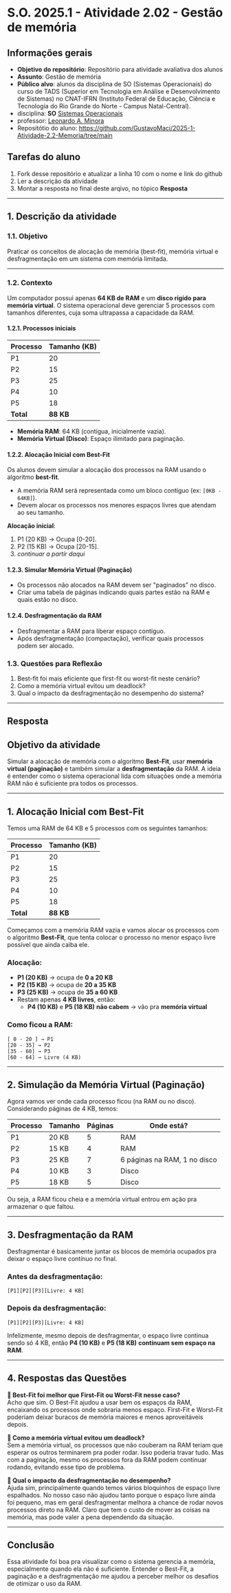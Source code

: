 # S.O. 2025.1 - Atividade 2.02 - Gestão de memória

## Informações gerais

- **Objetivo do repositório**: Repositório para atividade avaliativa dos alunos
- **Assunto**: Gestão de memória
- **Público alvo**: alunos da disciplina de SO (Sistemas Operacionais) do curso de TADS (Superior em Tecnologia em Análise e Desenvolvimento de Sistemas) no CNAT-IFRN (Instituto Federal de Educação, Ciência e Tecnologia do Rio Grande do Norte - Campus Natal-Central).
- disciplina: **SO** [Sistemas Operacionais](https://github.com/sistemas-operacionais/)
- professor: [Leonardo A. Minora](https://github.com/leonardo-minora)
- Repositótio do aluno: https://github.com/GustavoMaci/2025-1-Atividade-2.2-Memoria/tree/main

## Tarefas do aluno
1. Fork desse repositório e atualizar a linha 10 com o nome e link do github
2. Ler a descrição da atividade
3. Montar a resposta no final deste arqivo, no tópico **Resposta**

---

## 1. Descrição da atividade
### 1.1. Objetivo
Praticar os conceitos de alocação de memória (best-fit), memória virtual e desfragmentação em um sistema com memória limitada.

---

### 1.2. Contexto
Um computador possui apenas **64 KB de RAM** e um **disco rígido para memória virtual**. O sistema operacional deve gerenciar 5 processos com tamanhos diferentes, cuja soma ultrapassa a capacidade da RAM.

#### 1.2.1. Processos iniciais

| Processo | Tamanho (KB) |
|----------|-------------|
| P1       | 20          |
| P2       | 15          |
| P3       | 25          |
| P4       | 10          |
| P5       | 18          |
| **Total**| **88 KB**   |

- **Memória RAM**: 64 KB (contígua, inicialmente vazia).  
- **Memória Virtual (Disco)**: Espaço ilimitado para paginação.

#### 1.2.2. Alocação Inicial com Best-Fit
Os alunos devem simular a alocação dos processos na RAM usando o algoritmo **best-fit**.  
- A memória RAM será representada como um bloco contíguo (ex: `[0KB - 64KB]`).  
- Devem alocar os processos nos menores espaços livres que atendam ao seu tamanho.  

**Alocação inicial**:  
1. P1 (20 KB) → Ocupa [0-20].  
2. P2 (15 KB) → Ocupa [20-15].  
3. _continuar a partir daqui_

#### 1.2.3. Simular Memória Virtual (Paginação)
- Os processos não alocados na RAM devem ser "paginados" no disco.  
- Criar uma tabela de páginas indicando quais partes estão na RAM e quais estão no disco.  

#### 1.2.4. Desfragmentação da RAM
- Desfragmentar a RAM para liberar espaço contíguo.
- Após desfragmentação (compactação), verificar quais processos podem ser alocado.  

### 1.3. Questões para Reflexão
1. Best-fit foi mais eficiente que first-fit ou worst-fit neste cenário?  
2. Como a memória virtual evitou um deadlock?  
3. Qual o impacto da desfragmentação no desempenho do sistema?  

---

## Resposta
## Objetivo da atividade

Simular a alocação de memória com o algoritmo **Best-Fit**, usar **memória virtual (paginação)** e também simular a **desfragmentação** da RAM. A ideia é entender como o sistema operacional lida com situações onde a memória RAM não é suficiente pra todos os processos.

---

## 1. Alocação Inicial com Best-Fit

Temos uma RAM de 64 KB e 5 processos com os seguintes tamanhos:

| Processo | Tamanho (KB) |
|----------|--------------|
| P1       | 20           |
| P2       | 15           |
| P3       | 25           |
| P4       | 10           |
| P5       | 18           |
| **Total** | **88 KB**     |

Começamos com a memória RAM vazia e vamos alocar os processos com o algoritmo **Best-Fit**, que tenta colocar o processo no menor espaço livre possível que ainda caiba ele.

### Alocação:

- **P1 (20 KB)** → ocupa de **0 a 20 KB**
- **P2 (15 KB)** → ocupa de **20 a 35 KB**
- **P3 (25 KB)** → ocupa de **35 a 60 KB**
- Restam apenas **4 KB livres**, então:
  - **P4 (10 KB)** e **P5 (18 KB)** **não cabem** → vão pra **memória virtual**

### Como ficou a RAM:

```
[ 0 - 20 ] → P1  
[20 - 35] → P2  
[35 - 60] → P3  
[60 - 64] → Livre (4 KB)
```

---

## 2. Simulação da Memória Virtual (Paginação)

Agora vamos ver onde cada processo ficou (na RAM ou no disco). Considerando páginas de 4 KB, temos:

| Processo | Tamanho | Páginas | Onde está?                        |
|----------|---------|---------|-----------------------------------|
| P1       | 20 KB   | 5       | RAM                               |
| P2       | 15 KB   | 4       | RAM                               |
| P3       | 25 KB   | 7       | 6 páginas na RAM, 1 no disco      |
| P4       | 10 KB   | 3       | Disco                             |
| P5       | 18 KB   | 5       | Disco                             |

Ou seja, a RAM ficou cheia e a memória virtual entrou em ação pra armazenar o que faltou.

---

## 3. Desfragmentação da RAM

Desfragmentar é basicamente juntar os blocos de memória ocupados pra deixar o espaço livre contínuo no final.

### Antes da desfragmentação:
```
[P1][P2][P3][Livre: 4 KB]
```

### Depois da desfragmentação:
```
[P1][P2][P3][Livre: 4 KB]
```

Infelizmente, mesmo depois de desfragmentar, o espaço livre continua sendo só 4 KB, então **P4 (10 KB)** e **P5 (18 KB)** **continuam sem espaço na RAM**.

---

## 4. Respostas das Questões

**🔹 Best-Fit foi melhor que First-Fit ou Worst-Fit nesse caso?**  
Acho que sim. O Best-Fit ajudou a usar bem os espaços da RAM, encaixando os processos onde sobraria menos espaço. First-Fit e Worst-Fit poderiam deixar buracos de memória maiores e menos aproveitáveis depois.

**🔹 Como a memória virtual evitou um deadlock?**  
Sem a memória virtual, os processos que não couberam na RAM teriam que esperar os outros terminarem pra poder rodar. Isso poderia travar tudo. Mas com a paginação, mesmo os processos fora da RAM podem continuar rodando, evitando esse tipo de problema.

**🔹 Qual o impacto da desfragmentação no desempenho?**  
Ajuda sim, principalmente quando temos vários bloquinhos de espaço livre espalhados. No nosso caso não ajudou tanto porque o espaço livre ainda foi pequeno, mas em geral desfragmentar melhora a chance de rodar novos processos direto na RAM. Claro que tem o custo de mover as coisas na memória, mas pode valer a pena dependendo da situação.

---

## Conclusão

Essa atividade foi boa pra visualizar como o sistema gerencia a memória, especialmente quando ela não é suficiente. Entender o Best-Fit, a paginação e a desfragmentação me ajudou a perceber melhor os desafios de otimizar o uso da RAM.
